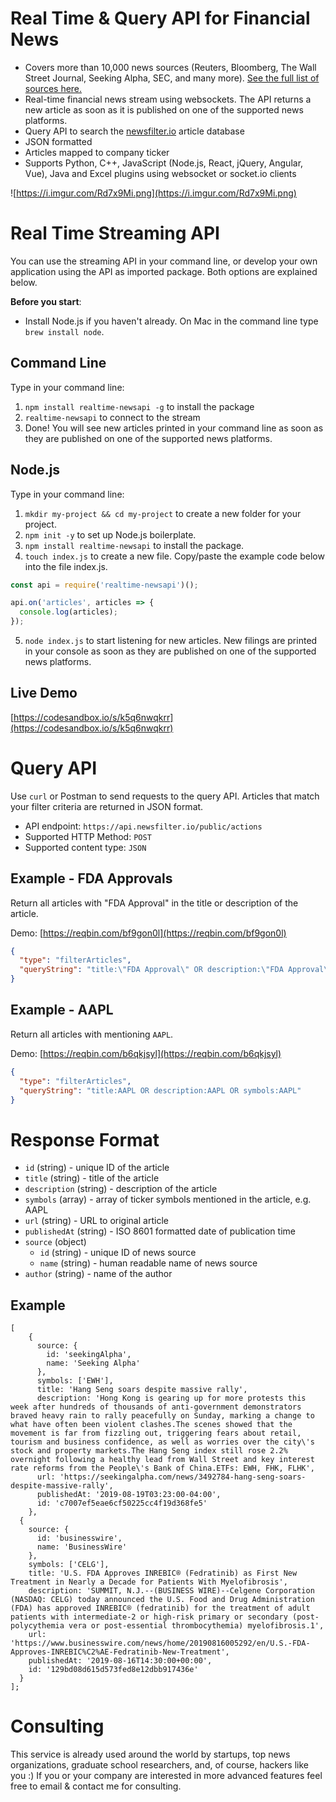 # Real Time & Query API for Financial News

- Covers more than 10,000 news sources (Reuters, Bloomberg, The Wall
  Street Journal, Seeking Alpha, SEC, and many more). [See the full list of
  sources here.](https://newsfilter.io)
- Real-time financial news stream using websockets. The API returns a new article
  as soon as it is published on one of the supported news platforms.
- Query API to search the [newsfilter.io](https://newsfilter.io) article database
- JSON formatted
- Articles mapped to company ticker
- Supports Python, C++, JavaScript (Node.js, React, jQuery, Angular, Vue), Java
  and Excel plugins using websocket or socket.io clients

![https://i.imgur.com/Rd7x9Mi.png](https://i.imgur.com/Rd7x9Mi.png)

# Real Time Streaming API

You can use the streaming API in your command line, or develop your own application
using the API as imported package. Both options are explained below.

**Before you start**:

- Install Node.js if you haven't already. On Mac in the command line type `brew install node`.

## Command Line

Type in your command line:

1. `npm install realtime-newsapi -g` to install the package
2. `realtime-newsapi` to connect to the stream
3. Done! You will see new articles printed in your command line
   as soon as they are published on one of the supported news platforms.

## Node.js

Type in your command line:

1. `mkdir my-project && cd my-project` to create a new folder for your project.
2. `npm init -y` to set up Node.js boilerplate.
3. `npm install realtime-newsapi` to install the package.
4. `touch index.js` to create a new file. Copy/paste the example code below
   into the file index.js.

```js
const api = require('realtime-newsapi')();

api.on('articles', articles => {
  console.log(articles);
});
```

5. `node index.js` to start listening for new articles. New filings are
   printed in your console as soon as they are published on one of the supported news platforms.

## Live Demo

[https://codesandbox.io/s/k5q6nwqkrr](https://codesandbox.io/s/k5q6nwqkrr)

# Query API

Use `curl` or Postman to send requests to the query API. Articles that match your filter criteria are returned in JSON
format.

- API endpoint: `https://api.newsfilter.io/public/actions`
- Supported HTTP Method: `POST`
- Supported content type: `JSON`

## Example - FDA Approvals

Return all articles with "FDA Approval" in the title or description of the article.

Demo: [https://reqbin.com/bf9gon0l](https://reqbin.com/bf9gon0l)

```json
{
  "type": "filterArticles",
  "queryString": "title:\"FDA Approval\" OR description:\"FDA Approval\""
}
```

## Example - AAPL

Return all articles with mentioning `AAPL`.

Demo: [https://reqbin.com/b6qkjsyl](https://reqbin.com/b6qkjsyl)

```json
{
  "type": "filterArticles",
  "queryString": "title:AAPL OR description:AAPL OR symbols:AAPL"
}
```

# Response Format

- `id` (string) - unique ID of the article
- `title` (string) - title of the article
- `description` (string) - description of the article
- `symbols` (array) - array of ticker symbols mentioned in the article, e.g. AAPL
- `url` (string) - URL to original article
- `publishedAt` (string) - ISO 8601 formatted date of publication time
- `source` (object)
  - `id` (string) - unique ID of news source
  - `name` (string) - human readable name of news source
- `author` (string) - name of the author

## Example

```
[
    {
      source: {
        id: 'seekingAlpha',
        name: 'Seeking Alpha'
      },
      symbols: ['EWH'],
      title: 'Hang Seng soars despite massive rally',
      description: 'Hong Kong is gearing up for more protests this week after hundreds of thousands of anti-government demonstrators braved heavy rain to rally peacefully on Sunday, marking a change to what have often been violent clashes.The scenes showed that the movement is far from fizzling out, triggering fears about retail, tourism and business confidence, as well as worries over the city\'s stock and property markets.The Hang Seng index still rose 2.2% overnight following a healthy lead from Wall Street and key interest rate reforms from the People\'s Bank of China.ETFs: EWH, FHK, FLHK',
      url: 'https://seekingalpha.com/news/3492784-hang-seng-soars-despite-massive-rally',
      publishedAt: '2019-08-19T03:23:00-04:00',
      id: 'c7007ef5eae6cf50225cc4f19d368fe5'
    },
  {
    source: {
      id: 'businesswire',
      name: 'BusinessWire'
    },
    symbols: ['CELG'],
    title: 'U.S. FDA Approves INREBIC® (Fedratinib) as First New Treatment in Nearly a Decade for Patients With Myelofibrosis',
    description: 'SUMMIT, N.J.--(BUSINESS WIRE)--Celgene Corporation (NASDAQ: CELG) today announced the U.S. Food and Drug Administration (FDA) has approved INREBIC® (fedratinib) for the treatment of adult patients with intermediate-2 or high-risk primary or secondary (post-polycythemia vera or post-essential thrombocythemia) myelofibrosis.1',
    url: 'https://www.businesswire.com/news/home/20190816005292/en/U.S.-FDA-Approves-INREBIC%C2%AE-Fedratinib-New-Treatment',
    publishedAt: '2019-08-16T14:30:00+00:00',
    id: '129bd08d615d573fed8e12dbb917436e'
  }
];
```

# Consulting

This service is already used around the world by startups, top news organizations, graduate school researchers,
and, of course, hackers like you :)
If you or your company are interested in more advanced features feel free to email & contact me for consulting.
